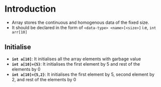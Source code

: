 # Introduction

- Array stores the continuous and homogenous data of the fixed size.
- It should be declared in the form of `<data-type> <name>[<size>]` i.e, `int arr[10]`

## Initialise

- **`int a[10]`**: It initialises all the array elements with garbage value
- **`int a[10]={5}`**: It initialises the first element by 5 and rest of the elements by 0
- **`int a[10]={5,2}`**: It initialises the first element by 5, second element by 2, and rest of the elements by 0